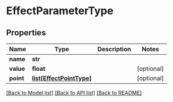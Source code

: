 # EffectParameterType

## Properties
Name | Type | Description | Notes
------------ | ------------- | ------------- | -------------
**name** | **str** |  | 
**value** | **float** |  | [optional] 
**point** | [**list[EffectPointType]**](EffectPointType.md) |  | [optional] 

[[Back to Model list]](../README.md#documentation-for-models) [[Back to API list]](../README.md#documentation-for-api-endpoints) [[Back to README]](../README.md)


